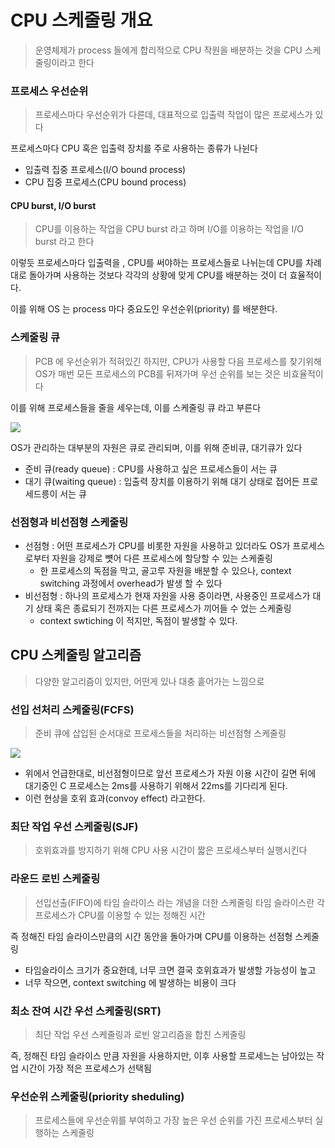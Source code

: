 # CPU 스케줄링 개요
> 운영체제가 process 들에게 합리적으로 CPU 작원을 배분하는 것을 CPU 스케줄링이라고 한다

### 프로세스 우선순위
> 프로세스마다 우선순위가 다른데, 대표적으로 입출력 작업이 많은 프로세스가 있다

프로세스마다 CPU 혹은 입출력 장치를 주로 사용하는 종류가 나뉜다
- 입출력 집중 프로세스(I/O bound process)
- CPU 집중 프로세스(CPU bound process)

#### CPU burst, I/O burst
> CPU를 이용하는 작업을 CPU burst 라고 하며
> I/O를 이용하는 작업을 I/O burst 라고 한다

이렇듯 프로세스마다 입출력을 , CPU를 써야하는 프로세스들로 나뉘는데 CPU를 차례대로 돌아가며 사용하는 것보다 각각의 상황에 맞게 CPU를 배분하는 것이 더 효율적이다.

이를 위해 OS 는 process  마다 중요도인 우선순위(priority) 를 배분한다.

### 스케줄링 큐
> PCB 에 우선순위가 적혀있긴 하지만, CPU가 사용할 다음 프로세스를 찾기위해 OS가 매번 모든 프로세스의 PCB를 뒤져가며 우선 순위를 보는 것은 비효율적이다

이를 위해 프로세스들을 줄을 세우는데, 이를 스케줄링 큐 라고 부른다

 ![](https://i.imgur.com/Qs1i5Uz.png)

OS가 관리하는 대부분의 자원은 큐로 관리되며, 이를 위해 준비큐, 대기큐가 있다

- 준비 큐(ready queue) : CPU를 사용하고 싶은 프로세스들이 서는 큐
- 대기 큐(waiting queue) : 입출력 장치를 이용하기 위해 대기 상태로 접어든 프로세드릉이 서는 큐 
### 선점형과 비선점형 스케줄링
- 선점형 : 어떤 프로세스가 CPU를 비롯한 자원을 사용하고 있더라도 OS가 프로세스로부터 자원을 강제로 뻇어 다른 프로세스에 할당할 수 있는 스케줄링
	- 한 프로세스의 독점을 막고, 골고루 자원을 배분할 수 있으나, context switching 과정에서 overhead가 발생 할 수 있다
- 비선점형 : 하나의 프로세스가 현재 자원을 사용 중이라면, 사용중인 프로세스가 대기 상태 혹은 종료되기 전까지는 다른 프로세스가 끼어들 수 었는 스케줄링
	- context swtiching 이 적지만, 독점이 발생할 수 있다.

## CPU 스케줄링 알고리즘
> 다양한 알고리즘이 있지만, 어떤게 있나 대충 훝어가는 느낌으로

### 선입 선처리 스케줄링(FCFS)
> 준비 큐에 삽입된 순서대로 프로세스들을 처리하는 비선점형 스케줄링

![](https://i.imgur.com/2sYApNi.png)

- 위에서 언급한대로, 비선점형이므로 앞선 프로세스가 자원 이용 시간이 길면 뒤에 대기중인 C 프로세스는 2ms를 사용하기 위해서 22ms를 기다리게 된다.
- 이런 현상을 호위 효과(convoy effect) 라고한다.
### 최단 작업 우선 스케줄링(SJF)
> 호위효과를 방지하기 위해 CPU 사용 시간이 짧은 프로세스부터 실행시킨다

### 라운드 로빈 스케줄링
> 선입선출(FIFO)에 타임 슬라이스 라는 개념을 더한 스케줄링
> 타임 슬라이스란 각 프로세스가 CPU를 이용할 수 있는 정해진 시간

즉 정해진 타임 슬라이스만큼의 시간 동안을 돌아가며 CPU를 이용하는 선점형 스케줄링

- 타임슬라이스 크기가 중요한데, 너무 크면 결국 호위효과가 발생할 가능성이 높고
- 너무 작으면, context switching 에 발생하는 비용이 크다

### 최소 잔여 시간 우선 스케줄링(SRT)
> 최단 작업 우선 스케줄링과 로빈 알고리즘을 합친 스케줄링

즉, 정해진 타임 슬라이스 만큼 자원을 사용하지만, 이후 사용할 프로세느는 남아있는 작업 시간이 가장 적은 프로세스가 선택됨

### 우선순위 스케줄링(priority sheduling)
> 프로세스들에 우선순위를 부여하고 가장 높은 우선 순위를 가진 프로세스부터 실행하는 스케줄링


